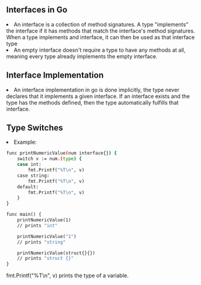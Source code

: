 ## Interfaces in Go
<li>An interface is a collection of method signatures. A type "implements" the interface if it has methods that
match the interface's method signatures. When a type implements and interface, it can then be used as that interface type
</li>
<li>An empty interface doesn't require a type to have any methods at all, meaning every type already implements the
empty interface.
</li>

## Interface Implementation
<li>An interface implementation in go is done implicitly, the type never declares that it implements a given interface.
If an interface exists and the type has the methods defined, then the type automatically fulfills that interface.
</li>

## Type Switches
<li>Example:</li>

```bash
func printNumericValue(num interface{}) {
	switch v := num.(type) {
	case int:
		fmt.Printf("%T\n", v)
	case string:
		fmt.Printf("%T\n", v)
	default:
		fmt.Printf("%T\n", v)
	}
}

func main() {
	printNumericValue(1)
	// prints "int"

	printNumericValue("1")
	// prints "string"

	printNumericValue(struct{}{})
	// prints "struct {}"
}
```
<p>fmt.Printf("%T\n", v) prints the type of a variable.</p>